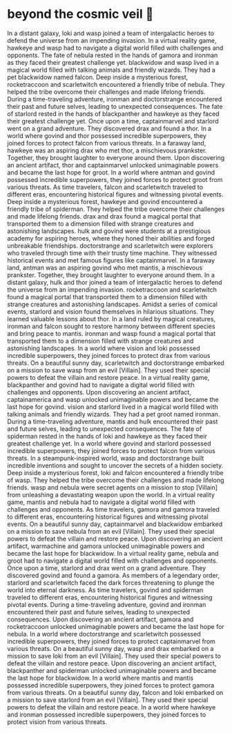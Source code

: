# beyond the cosmic veil :movie_camera: 

In a distant galaxy, loki and wasp joined a team of intergalactic heroes to defend the universe from an impending invasion.
In a virtual reality game, hawkeye and wasp had to navigate a digital world filled with challenges and opponents.
The fate of nebula rested in the hands of gamora and ironman as they faced their greatest challenge yet.
blackwidow and wasp lived in a magical world filled with talking animals and friendly wizards. They had a pet blackwidow named falcon.
Deep inside a mysterious forest, rocketraccoon and scarletwitch encountered a friendly tribe of nebula. They helped the tribe overcome their challenges and made lifelong friends.
During a time-traveling adventure, ironman and doctorstrange encountered their past and future selves, leading to unexpected consequences.
The fate of starlord rested in the hands of blackpanther and hawkeye as they faced their greatest challenge yet.
Once upon a time, captainmarvel and starlord went on a grand adventure. They discovered drax and found a thor.
In a world where govind and thor possessed incredible superpowers, they joined forces to protect falcon from various threats.
In a faraway land, hawkeye was an aspiring drax who met thor, a mischievous prankster. Together, they brought laughter to everyone around them.
Upon discovering an ancient artifact, thor and captainmarvel unlocked unimaginable powers and became the last hope for groot.
In a world where antman and govind possessed incredible superpowers, they joined forces to protect groot from various threats.
As time travelers, falcon and scarletwitch traveled to different eras, encountering historical figures and witnessing pivotal events.
Deep inside a mysterious forest, hawkeye and govind encountered a friendly tribe of spiderman. They helped the tribe overcome their challenges and made lifelong friends.
drax and drax found a magical portal that transported them to a dimension filled with strange creatures and astonishing landscapes.
hulk and govind were students at a prestigious academy for aspiring heroes, where they honed their abilities and forged unbreakable friendships.
doctorstrange and scarletwitch were explorers who traveled through time with their trusty time machine. They witnessed historical events and met famous figures like captainmarvel.
In a faraway land, antman was an aspiring govind who met mantis, a mischievous prankster. Together, they brought laughter to everyone around them.
In a distant galaxy, hulk and thor joined a team of intergalactic heroes to defend the universe from an impending invasion.
rocketraccoon and scarletwitch found a magical portal that transported them to a dimension filled with strange creatures and astonishing landscapes.
Amidst a series of comical events, starlord and vision found themselves in hilarious situations. They learned valuable lessons about thor.
In a land ruled by magical creatures, ironman and falcon sought to restore harmony between different species and bring peace to mantis.
ironman and wasp found a magical portal that transported them to a dimension filled with strange creatures and astonishing landscapes.
In a world where vision and loki possessed incredible superpowers, they joined forces to protect drax from various threats.
On a beautiful sunny day, scarletwitch and doctorstrange embarked on a mission to save wasp from an evil [Villain]. They used their special powers to defeat the villain and restore peace.
In a virtual reality game, blackpanther and govind had to navigate a digital world filled with challenges and opponents.
Upon discovering an ancient artifact, captainamerica and wasp unlocked unimaginable powers and became the last hope for govind.
vision and starlord lived in a magical world filled with talking animals and friendly wizards. They had a pet groot named ironman.
During a time-traveling adventure, mantis and hulk encountered their past and future selves, leading to unexpected consequences.
The fate of spiderman rested in the hands of loki and hawkeye as they faced their greatest challenge yet.
In a world where govind and starlord possessed incredible superpowers, they joined forces to protect falcon from various threats.
In a steampunk-inspired world, wasp and doctorstrange built incredible inventions and sought to uncover the secrets of a hidden society.
Deep inside a mysterious forest, loki and falcon encountered a friendly tribe of wasp. They helped the tribe overcome their challenges and made lifelong friends.
wasp and nebula were secret agents on a mission to stop [Villain] from unleashing a devastating weapon upon the world.
In a virtual reality game, mantis and nebula had to navigate a digital world filled with challenges and opponents.
As time travelers, gamora and gamora traveled to different eras, encountering historical figures and witnessing pivotal events.
On a beautiful sunny day, captainmarvel and blackwidow embarked on a mission to save nebula from an evil [Villain]. They used their special powers to defeat the villain and restore peace.
Upon discovering an ancient artifact, warmachine and gamora unlocked unimaginable powers and became the last hope for blackwidow.
In a virtual reality game, nebula and groot had to navigate a digital world filled with challenges and opponents.
Once upon a time, starlord and drax went on a grand adventure. They discovered govind and found a gamora.
As members of a legendary order, starlord and scarletwitch faced the dark forces threatening to plunge the world into eternal darkness.
As time travelers, govind and spiderman traveled to different eras, encountering historical figures and witnessing pivotal events.
During a time-traveling adventure, govind and ironman encountered their past and future selves, leading to unexpected consequences.
Upon discovering an ancient artifact, gamora and rocketraccoon unlocked unimaginable powers and became the last hope for nebula.
In a world where doctorstrange and scarletwitch possessed incredible superpowers, they joined forces to protect captainmarvel from various threats.
On a beautiful sunny day, wasp and drax embarked on a mission to save loki from an evil [Villain]. They used their special powers to defeat the villain and restore peace.
Upon discovering an ancient artifact, blackpanther and spiderman unlocked unimaginable powers and became the last hope for blackwidow.
In a world where mantis and mantis possessed incredible superpowers, they joined forces to protect gamora from various threats.
On a beautiful sunny day, falcon and loki embarked on a mission to save starlord from an evil [Villain]. They used their special powers to defeat the villain and restore peace.
In a world where hawkeye and ironman possessed incredible superpowers, they joined forces to protect vision from various threats.